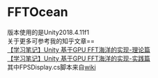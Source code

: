 # FFTOcean
版本使用的是Unity2018.4.11f1<br>
关于更多可参考我的知乎文章==<br>
[【学习笔记】Unity 基于GPU FFT海洋的实现-理论篇](https://zhuanlan.zhihu.com/p/95482541)<br>
[【学习笔记】Unity 基于GPU FFT海洋的实现-实践篇](https://zhuanlan.zhihu.com/p/96811613)<br>
其中FPSDisplay.cs脚本来自[wiki](https://wiki.unity3d.com/index.php/FramesPerSecond)
